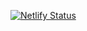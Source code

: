 [![Netlify Status](https://api.netlify.com/api/v1/badges/3f663c9d-d86d-4e33-b998-40297e287681/deploy-status)](https://app.netlify.com/sites/workout-timer-fulgur-vividus/deploys)
